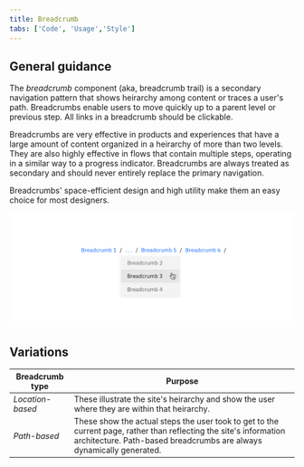 ```yaml
---
title: Breadcrumb
tabs: ['Code', 'Usage','Style']
---
```



## General guidance


The _breadcrumb_ component (aka, breadcrumb trail) is a secondary navigation pattern that shows heirarchy among content or traces a user's path. Breadcrumbs enable users to move quickly up to a parent level or previous step. All links in a breadcrumb should be clickable.

Breadcrumbs are very effective in products and experiences that have a large amount of content organized in a heirarchy of more than two levels. They are also highly effective in flows that contain multiple steps, operating in a similar way to a progress indicator. Breadcrumbs are always treated as secondary and should never entirely replace the primary navigation.

Breadcrumbs' space-efficient design and high utility make them an easy choice for most designers.

<ImageComponent  cols="8">

![multiple tiers of breadcrumb](images/breadcrumb-usage-1.png)

</ImageComponent>

## Variations

| Breadcrumb type   | Purpose                                                                                                                                                     |
| ------------- | ----------------------------------------------------------------------------------------------------------------------------------------------------------- |
| _Location-based_      | These illustrate the site's heirarchy and show the user where they are within that heirarchy.|
| _Path-based_  | These show the actual steps the user took to get to the current page, rather than reflecting the site's information architecture. Path-based breadcrumbs are always dynamically generated.|
